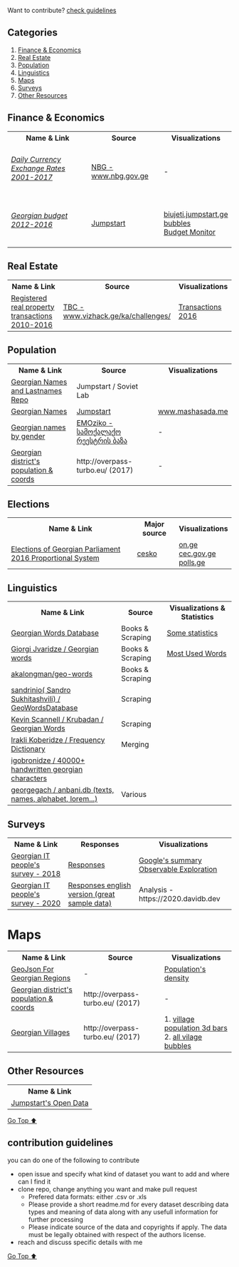 Want to contribute? [check guidelines](#contribution-guidelines)

## Categories
1. [Finance & Economics](#finance--economics)
3. [Real Estate](#real-estate)
2. [Population](#population)
4. [Linguistics](#linguistics)
1. [Maps](#maps)
1. [Surveys](#surveys)
3. [Other Resources](#other-resources)



## Finance & Economics
<table>

 <tr>
   <th>Name & Link </th>
   <th>Source</th>
   <th>Visualizations</th>
 </tr>
 
   <tr>
      <td>
      <h6>
        <a href="https://github.com/bumbeishvili/awesome-georgian-datasets/blob/master/data/finance_economics/rates_2001_2018.csv">
           Daily Currency Exchange Rates 2001-2017 
         </a>
         </h6>
      </td>
      <td>
         <a href="https://www.nbg.gov.ge/index.php?m=582&lng=geo">
           NBG - www.nbg.gov.ge
         </a>
      </td>
      <td> - </td>
   </tr>
   
   <tr>
      <td>
         <h6> <a href="https://data.world/bumbeishvili/budget-of-georgia-2012-2016">
       Georgian budget 2012-2016 
           </a></h6>
      </td>
      <td>
         <a href="https://jumpstart.ge/">
            Jumpstart
         </a>
      </td>
      <td>
       <a href="http://biujeti.jumpstart.ge/">
            biujeti.jumpstart.ge
         </a> 
         <br>
         <a href="https://bumbeishvili.github.io/georgian-budget-bubble/">bubbles</a>
        <br>
         <a href="https://budgetmonitor.ge/ka">Budget Monitor</a>
      </td>
   </tr>
 
</table>
<!-- [Go Top ⬆ ](#categories) -->

## Real Estate
<table>
 <tr>
   <th>Name & Link </th>
   <th>Source</th>
  <th>Visualizations</th>
  
 </tr>
 
   <tr>
      <td>
        <a href="data/RealEstate/RealPropertiesTransactions">Registered real property transactions 2010-2016</a>
      </td>
      <td>
         <a href="https://vizhack.ge/ka/challenges/"> TBC - www.vizhack.ge/ka/challenges/ </a>
      </td>
      <td>
          <a href="https://beta.observablehq.com/@bumbeishvili/realty-property-transactions-in-georgia"> Transactions 2016<a/>
      </td>
   </tr>
</table>
<!-- [Go Top ⬆ ](#categories)-->

## Population
<table>
 <tr>
   <th>Name & Link </th>
   <th>Source</th>
    <th>Visualizations</th>
 </tr>
 <tr>
      <td>
        <a href="https://github.com/bumbeishvili/georgian-names">Georgian Names and Lastnames Repo </a>
      </td>
      <td>
            Jumpstart / Soviet Lab 
      </td>
      <td>
      </td>
   </tr>
   <tr>
      <td>
        <a href="/data/georgian_names_csv.zip">Georgian Names </a>
      </td>
      <td>
         <a href="https://jumpstart.ge/">
            Jumpstart
         </a>
      </td>
      <td>
         <a href="http://mashasada.me/ka">www.mashasada.me </a> 
      </td>
   </tr>
   <tr>
      <td>
        <a href="https://github.com/EMOziko/Georgian-Names-By-Gender">Georgian names by gender </a>
      </td>
      <td>
       <a href="https://github.com/EMOziko">EMOziko - სამოქალაქო რეესტრის ბაზა </a>
      </td>
      <td>
        -
      </td>
   </tr>
    <tr>
      <td>
        <a href="https://github.com/bumbeishvili/awesome-georgian-datasets/tree/master/data/maps/districtsAndCities">Georgian district's population & coords </a>
      </td>
      <td>
        http://overpass-turbo.eu/ (2017)
      </td>
      <td>
        -
      </td>
   </tr>
    
</table>
<!-- [Go Top ⬆ ](#categories)-->

## Elections

<table>
 <tr>
   <th>Name & Link </th>
   <th>Major source</th>
   <th>Visualizations</th>
  
 </tr>
 
   <tr>
      <td>
        <a href="/data/elections/parliament2016">Elections of Georgian Parliament 2016 Proportional System  </a>
      </td>
      <td>
        <a href="http://cesko.ge/">cesko</a>
      </td>
      <td>
        <a href="https://on.ge/elections/2016/results"> on.ge </a> <br/>
        <a href="http://results20161008.cec.gov.ge/"> cec.gov.ge </a> <br/>
        <a href="http://polls.ge/"> polls.ge </a>
      </td>
 
   </tr>
  
  
</table>
<!-- [Go Top ⬆](#categories)-->




## Linguistics
<table>
 <tr>
   <th>Name & Link </th>
   <th>Source</th>
   <th>Visualizations & Statistics</th>
 </tr>
 
 <tr>
      <td>
        <a href="https://github.com/bumbeishvili/GeoWordsDatabase">Georgian Words Database </a>
      </td>
      <td>
        Books & Scraping
      </td>
      <td>
        <a href="http://bumbeishvili.github.io/GeoWordsDatabase/ "> Some statistics  </a>
      </td>
 </tr>
   
   <tr>
      <td>
        <a href="https://github.com/bumbeishvili/GeoWordsDatabase/tree/master/DifferentDatasets/Scraped">Giorgi Jvaridze / Georgian words </a>
      </td>
      <td>
        Books & Scraping
      </td>
      <td>
        <a href="https://bl.ocks.org/bumbeishvili/raw/9ca6cdcfdd50b36af09c0b9d729a4adb/5668cbad3955e90b8636d184f241adedb63872fc/"> Most Used Words  </a>
      </td>
   </tr>
   
 <tr>
    <td>
        <a href="https://github.com/akalongman/geo-words">akalongman/geo-words</a>
     </td>
     <td>
        Books & Scraping
     </td>
     <td>
         &nbsp;
     </td>
  </tr>
  
   <tr>
    <td>
        <a href="https://github.com/sandrinio1/GeorgianWordsDataBase"> sandrinio( Sandro Sukhitashvili) / GeoWordsDatabase </a>
     </td>
     <td>
         Scraping
     </td>
     <td>
         &nbsp;
     </td>
  </tr>
  
  <tr>
    <td>
        <a href="http://crubadan.org/languages/ka"> Kevin Scannell / Krubadan / Georgian Words </a>
     </td>
     <td>
        Scraping
     </td>
     <td>
         &nbsp;
     </td>
  </tr>
   
   
 <tr>
      <td>
        <a href="https://github.com/irakli97/Frequency_Dictionary_GE_363_202"> Irakli Koberidze / Frequency Dictionary </a>
      </td>
      <td>
        Merging
      </td>
      <td>
        &nbsp;
      </td>
 </tr>
 
  <tr>
      <td>
        <a href="https://github.com/igobronidze/HRS_Training_Data"> igobronidze / 40000+  handwritten georgian characters </a>
      </td>
      <td>
          &nbsp;
      </td>
      <td>
        &nbsp;
      </td>
 </tr>
 
 <tr>
      <td>
        <a href="https://github.com/Anbani/anbani.db"> georgegach / anbani.db (texts, names, alphabet, lorem...)</a>
      </td>
      <td>
          Various
      </td>
      <td>
        &nbsp;
      </td>
 </tr>
 
</table>
<!-- [Go Top ⬆ ](#categories)-->


## Surveys
<table>
 <tr>
   <th>Name & Link </th>
   <th>Responses </th>
   <th>Visualizations</th>
 </tr>
 
   <tr>
      <td>
        <a href="https://goo.gl/forms/QzaIwgeCM4VrwIOx1">Georgian IT people's survey - 2018 </a>
      </td>
      <td>
        <a href="https://docs.google.com/spreadsheets/d/1Qgzi3cjn05ATY0-VjU06Cz3YtFPghjE6v1B7Q_FELNc/edit?usp=forms_web_b#gid=1722625935" >Responses  </a>
      </td>
      <td>
         <a href="https://docs.google.com/forms/d/1q_aXGk7dZTBv6ZICQVgMU7DnkidLM-vDzYBCl2iX1YQ/viewanalytics">Google's summary</a> </br>
        <a href="https://beta.observablehq.com/d/b4735743d739f925">Observable Exploration</a>
      </td>
      
   </tr>
   
   <tr><td>
        <a href="https://github.com/bumbeishvili/awesome-georgian-datasets/blob/master/data/surveys/itsurvey2020eng.csv">Georgian IT people's survey - 2020 </a>
      </td>
      <td>
        <a href="https://github.com/bumbeishvili/awesome-georgian-datasets/blob/master/data/surveys/itsurvey2020eng.csv" >Responses english version (great sample data)  </a>
      </td>
      <td>
        Analysis - https://2020.davidb.dev
      </td>
      </tr>
      
 
</table>
<!-- [Go Top ⬆ ](#categories)-->


# Maps
<table>
 <tr>
   <th>Name & Link </th>
   <th> Source </th>
   <th>Visualizations</th>
 </tr>
   <tr>
      <td>
        <a href="https://github.com/bumbeishvili/geojson-georgian-regions">GeoJson For Georgian Regions </a>
      </td>
      <td>
        -
      </td>
      <td>
         <a href="https://bumbeishvili.github.io/geo-vis/populationPerRegions/">Population's density</a>
      </td>
   </tr>
   <tr>
      <td>
        <a href="https://github.com/bumbeishvili/awesome-georgian-datasets/tree/master/data/maps/districtsAndCities">Georgian district's population & coords </a>
      </td>
      <td>
        http://overpass-turbo.eu/ (2017)
      </td>
      <td>
        -
      </td>
       <tr>
      <td>
        <a href="https://github.com/bumbeishvili/awesome-georgian-datasets/tree/master/data/maps/villages">Georgian Villages </a>
      </td>
      <td>
        http://overpass-turbo.eu/ (2017)
      </td>
      <td>
          1. <a href="https://bumbeishvili.github.io/geo-vis/populatedAreas/bar.html">village population 3d bars</a> </br>
          2. <a href="https://bumbeishvili.github.io/geo-vis/populatedAreas/index.html">all vilage bubbles</a>
      </td>
   </tr>
</table>
<!-- [Go Top ⬆ ](#categories)-->


## Other Resources
<table>
 <tr>
   <th>Name & Link </th>
 </tr>
 
   <tr>
      <td>
        <a href="https://jumpstart.ge/ka/our-creations/datasets">Jumpstart's Open Data </a>
      </td>
   </tr>
</table>




[Go Top ⬆ ](#categories)

## contribution guidelines
you can do one of the following to contribute
* open issue and specify what kind of dataset you want to add and where can I find it  
* clone repo, change anything you want and make pull request
  * Prefered data formats:  either .csv or .xls 
  * Please provide a short readme.md for every dataset describing data types and meaning of data along with any usefull information for further processing
  * Please indicate source of the data and copyrights if apply. The data must be legally obtained with respect of the authors license.   
* reach and discuss specific details with me   

[Go Top ⬆ ](#categories)
